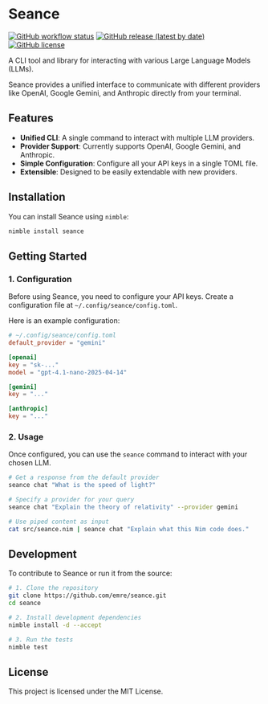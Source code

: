 # Seance

[![GitHub workflow status](https://github.com/esafak/seance/actions/workflows/release.yml/badge.svg)](https://github.com/esafak/seance/actions/workflows/release.yml)
[![GitHub release (latest by date)](https://img.shields.io/github/v/release/esafak/seance)](https://github.com/emre/seance/releases)
[![GitHub license](https://img.shields.io/github/license/esafak/seance)](LICENSE)

A CLI tool and library for interacting with various Large Language Models (LLMs).

Seance provides a unified interface to communicate with different providers like OpenAI, Google Gemini, and Anthropic directly from your terminal.

## Features

- **Unified CLI**: A single command to interact with multiple LLM providers.
- **Provider Support**: Currently supports OpenAI, Google Gemini, and Anthropic.
- **Simple Configuration**: Configure all your API keys in a single TOML file.
- **Extensible**: Designed to be easily extendable with new providers.

## Installation

You can install Seance using `nimble`:

```bash
nimble install seance
```

## Getting Started

### 1. Configuration

Before using Seance, you need to configure your API keys. Create a configuration file at `~/.config/seance/config.toml`.

Here is an example configuration:

```toml
# ~/.config/seance/config.toml
default_provider = "gemini"

[openai]
key = "sk-..."
model = "gpt-4.1-nano-2025-04-14"

[gemini]
key = "..."

[anthropic]
key = "..."
```

### 2. Usage

Once configured, you can use the `seance` command to interact with your chosen LLM.

```bash
# Get a response from the default provider
seance chat "What is the speed of light?"

# Specify a provider for your query
seance chat "Explain the theory of relativity" --provider gemini

# Use piped content as input
cat src/seance.nim | seance chat "Explain what this Nim code does."
```

## Development

To contribute to Seance or run it from the source:

```bash
# 1. Clone the repository
git clone https://github.com/emre/seance.git
cd seance

# 2. Install development dependencies
nimble install -d --accept

# 3. Run the tests
nimble test
```

## License

This project is licensed under the MIT License.
